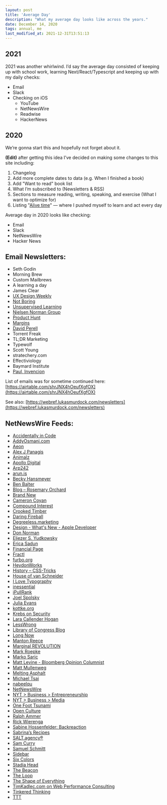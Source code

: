 ```yaml
---
layout: post
title: 'Average Day'
description: "What my average day looks like across the years."
date: December 14, 2020
tags: annual, me
last_modified_at: 2021-12-31T13:51:13
---
```


## 2021

2021 was another whirlwind. I’d say the average day consisted of keeping up with school work, learning Next/React/Typescript and keeping up with my daily checks:
- Email
- Slack
- Checking on iOS
    - YouTube
    - NetNewsWire
    - Readwise
    - HackerNews


## 2020
We’re gonna start this and hopefully not forget about it.

**(Edit)** after getting this idea I’ve decided on making some changes to this site including:
1. Changelog
2. Add more complete dates to data (e.g. When I finished a book)
3. Add "Want to read" book list
4. What I’m subscribed to (Newsletters & RSS)
5. Sections to measure reading, writing, speaking, and exercise (What I want to optimize for)
6. Listing "[Alive time](https://fs.blog/knowledge-project/robert-greene/)" — where I pushed myself to learn and act every day

Average day in 2020 looks like checking:
- Email
- Slack
- NetNewsWire
- Hacker News

## Email Newsletters:
- Seth Godin
- Morning Brew
- Custom Mailbrews
- A learning a day
- James Clear
- [UX Design Weekly](https://uxdesignweekly.com/)
- [Not Boring](https://notboring.substack.com/)
- [Unsupervised Learning](https://danielmiessler.com/)
- [Nielsen Norman Group](https://www.nngroup.com/)
- [Product Hunt](https://www.producthunt.com/)
- [Margins](https://themargins.substack.com/)
- [David Perell](https://www.perell.com/)
- Torrent Freak
- TL;DR Marketing
- Typewolf
- Scott Young
- stratechery.com
- Effectiviology
- Baymard Institute
- [Paul, Invencion](https://www.invencion.com/off-kilter)

List of emails was for sometime continued here: [https://airtable.com/shrJNX4hOeufXgfOX](https://airtable.com/shrJNX4hOeufXgfOX)

See also: [https://webref.lukasmurdock.com/newsletters](https://webref.lukasmurdock.com/newsletters)

## NetNewsWire Feeds:
- [Accidentally in Code](https://cate.blog/)
- [AddyOsmani.com](https://addyosmani.com/)
- [Aeon](https://aeon.co/)
- [Alex J Panagis](https://alexjpanagis.com/)
- [Animalz](https://www.animalz.co/)
- [Apollo Digital](https://apollodigital.io/)
- [Arp242](https://www.arp242.net/)
- [arun.is](https://www.arun.is/)
- [Becky Hansmeyer](https://beckyhansmeyer.com/)
- [Ben Balter](https://ben.balter.com/)
- [Blog – Rosemary Orchard](https://rosemaryorchard.com/)
- [Brand New](https://www.underconsideration.com/brandnew)
- [Cameron Coyan](https://cameroncoyan.com/)
- [Compound Interest](https://www.compoundchem.com/)
- [Crooked Timber](https://crookedtimber.org/)
- [Daring Fireball](https://daringfireball.net/)
- [Degreeless.marketing](https://degreeless.marketing/)
- [Design - What's New - Apple Developer](https://developer.apple.com/design/whats-new/)
- [Don Norman](https://jnd.org/)
- [Eliezer S. Yudkowsky](https://www.yudkowsky.net/)
- [Erica Sadun](https://ericasadun.com/)
- [Financial Page](https://www.bogleheads.org/blog)
- [Fractl](https://www.frac.tl/)
- [furbo.org](https://furbo.org/)
- [HeydonWorks](https://heydonworks.com/)
- [History – CSS-Tricks](https://css-tricks.com/)
- [House of van Schneider](https://vanschneider.com/)
- [I Love Typography](https://ilovetypography.com/)
- [inessential](https://inessential.com/)
- [iPullRank](https://ipullrank.com/)
- [Joel Spolsky](https://www.joelonsoftware.com/)
- [Julia Evans](https://jvns.ca/)
- [kottke.org](http://kottke.org/)
- [Krebs on Security](https://krebsonsecurity.com/)
- [Lara Callender Hogan](http://larahogan.github.io/)
- [LessWrong](https://www.lesswrong.com/)
- [Library of Congress Blog](https://blogs.loc.gov/loc)
- [Long Now](https://blog.longnow.org/)
- [Manton Reece](https://www.manton.org/)
- [Marginal REVOLUTION](http://marginalrevolution.com/)
- [Mark Roepke](http://www.markroepke.me/)
- [Marko Saric](https://markosaric.com/)
- [Matt Levine - Bloomberg Opinion Columnist](https://www.bloomberg.com/opinion/authors/ARbTQlRLRjE/matthew-s-levine)
- [Matt Mullenweg](https://ma.tt/)
- [Melting Asphalt](https://meltingasphalt.com/)
- [Michael Tsai](https://mjtsai.com/blog)
- [nabeelqu](https://nabeelqu.co/)
- [NetNewsWire](https://nnw.ranchero.com/)
- [NYT > Business > Entrepreneurship](https://www.nytimes.com/section/business/smallbusiness)
- [NYT > Business > Media](https://www.nytimes.com/section/business/media)
- [One Foot Tsunami](https://onefoottsunami.com/)
- [Open Culture](https://www.openculture.com/)
- [Ralph Ammer](https://ralphammer.com/)
- [Rick Wierenga](https://rickwierenga.com/)
- [Sabine Hossenfelder: Backreaction](http://backreaction.blogspot.com/)
- [Sabrina’s Recipes](https://sabrinasadr.com/)
- [SALT.agency®](https://salt.agency/)
- [Sam Curry](https://samcurry.net/)
- [Samuel Schmitt](https://samuelschmitt.com/)
- [Sidebar](https://sidebar.io/)
- [Six Colors](https://sixcolors.com/?feed=json)
- [Stadia Head](https://stadiahead.com/)
- [The Beacon](https://ohsbeacon.com/)
- [The Loop](https://www.loopinsight.com/)
- [The Shape of Everything](https://shapeof.com/)
- [TimKadlec.com on Web Performance Consulting](https://timkadlec.com/)
- [Tinkered Thinking](http://tinkeredthinking.com/)
- [TTT](https://trafficthinktank.com/)
